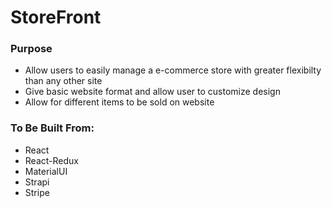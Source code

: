# StoreFront

### Purpose
* Allow users to easily manage a e-commerce store with greater flexibilty than any other site
* Give basic website format and allow user to customize design 
* Allow for different items to be sold on website

### To Be Built From:
* React
* React-Redux
* MaterialUI
* Strapi
* Stripe
